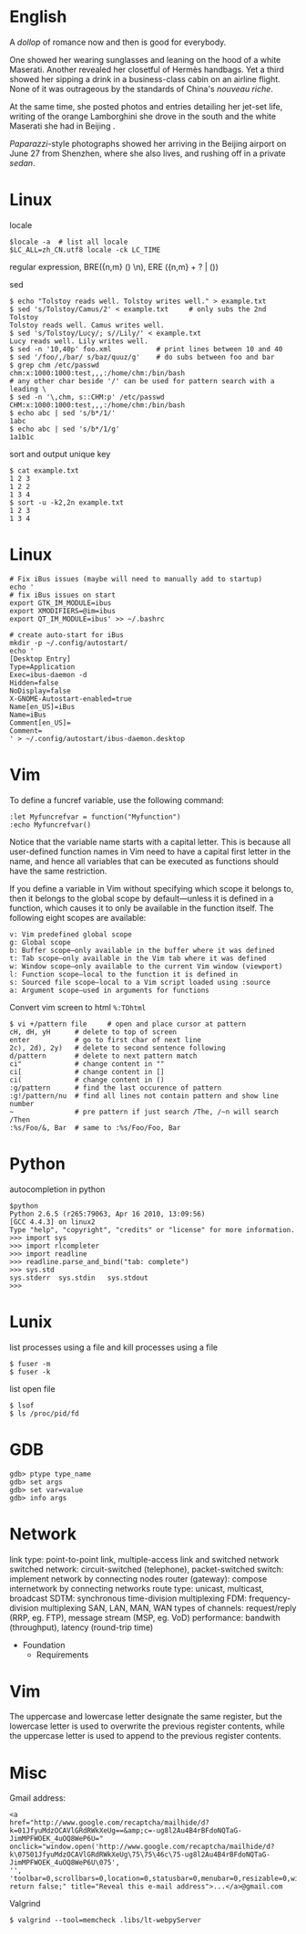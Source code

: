 English
====
A *dollop* of romance now and then is good for everybody.

One showed her wearing sunglasses and leaning on the hood of a white Maserati.
Another revealed her closetful of Hermès handbags. Yet a third showed her
sipping a drink in a business-class cabin on an airline flight. None of it was
outrageous by the standards of China's *nouveau riche*. 

At the same time, she posted photos and entries detailing her jet-set life,
   writing of the orange Lamborghini she drove in the south and the white
   Maserati she had in Beijing . 

*Paparazzi*-style photographs showed her arriving in the Beijing airport on June
27 from Shenzhen, where she also lives, and rushing off in a private *sedan*. 

Linux
====
locale 

    $locale -a  # list all locale
    $LC_ALL=zh_CN.utf8 locale -ck LC_TIME

regular expression, BRE(\{n,m\} \(\) \n), ERE ({n,m} + ? | ())

sed

    $ echo "Tolstoy reads well. Tolstoy writes well." > example.txt
    $ sed 's/Tolstoy/Camus/2' < example.txt     # only subs the 2nd Tolstoy
    Tolstoy reads well. Camus writes well.
    $ sed 's/Tolstoy/Lucy/; s//Lily/' < example.txt 
    Lucy reads well. Lily writes well.
    $ sed -n '10,40p' foo.xml           # print lines between 10 and 40
    $ sed '/foo/,/bar/ s/baz/quuz/g'    # do subs between foo and bar 
    $ grep chm /etc/passwd
    chm:x:1000:1000:test,,,:/home/chm:/bin/bash
    # any other char beside '/' can be used for pattern search with a leading \
    $ sed -n '\,chm, s::CHM:p' /etc/passwd      
    CHM:x:1000:1000:test,,,:/home/chm:/bin/bash
    $ echo abc | sed 's/b*/1/'
    1abc
    $ echo abc | sed 's/b*/1/g'
    1a1b1c


sort and output unique key

    $ cat example.txt
    1 2 3
    1 2 2
    1 3 4
    $ sort -u -k2,2n example.txt 
    1 2 3
    1 3 4

# Linux

    # Fix iBus issues (maybe will need to manually add to startup)
    echo '
    # fix iBus issues on start
    export GTK_IM_MODULE=ibus
    export XMODIFIERS=@im=ibus
    export QT_IM_MODULE=ibus' >> ~/.bashrc

    # create auto-start for iBus
    mkdir -p ~/.config/autostart/
    echo '
    [Desktop Entry]
    Type=Application
    Exec=ibus-daemon -d
    Hidden=false
    NoDisplay=false
    X-GNOME-Autostart-enabled=true
    Name[en_US]=iBus
    Name=iBus
    Comment[en_US]=
    Comment=
    ' > ~/.config/autostart/ibus-daemon.desktop
# Vim

To define a funcref variable, use the following command:

    :let Myfuncrefvar = function("Myfunction")
    :echo Myfuncrefvar()

Notice that the variable name starts with a capital letter. This is because all
user-defined function names in Vim need to have a capital first letter in the
name, and hence all variables that can be executed as functions should have the
same restriction.

If you define a variable in Vim without specifying which scope it belongs to,
then it belongs to the global scope by default—unless it is defined in a
function, which causes it to only be available in the function itself. The
following eight scopes are available:

    v: Vim predefined global scope
    g: Global scope
    b: Buffer scope—only available in the buffer where it was defined
    t: Tab scope—only available in the Vim tab where it was defined
    w: Window scope—only available to the current Vim window (viewport)
    l: Function scope—local to the function it is defined in
    s: Sourced file scope—local to a Vim script loaded using :source
    a: Argument scope—used in arguments for functions

Convert vim screen to html `%:TOhtml`

    $ vi +/pattern file     # open and place cursor at pattern
    cH, dH, yH      # delete to top of screen 
    enter           # go to first char of next line
    2c), 2d), 2y)   # delete to second sentence following
    d/pattern       # delete to next pattern match
    ci"             # change content in "" 
    ci[             # change content in []
    ci(             # change content in ()
    :g/pattern      # find the last occurence of pattern
    :g!/pattern/nu  # find all lines not contain pattern and show line number
    ~               # pre pattern if just search /The, /~n will search /Then
    :%s/Foo/&, Bar  # same to :%s/Foo/Foo, Bar

# Python
autocompletion in python

    $python
    Python 2.6.5 (r265:79063, Apr 16 2010, 13:09:56) 
    [GCC 4.4.3] on linux2
    Type "help", "copyright", "credits" or "license" for more information.
    >>> import sys
    >>> import rlcompleter
    >>> import readline
    >>> readline.parse_and_bind("tab: complete")
    >>> sys.std
    sys.stderr  sys.stdin   sys.stdout  
    >>> 
# Lunix
list processes using a file and kill processes using a file

    $ fuser -m
    $ fuser -k 

list open file

    $ lsof
    $ ls /proc/pid/fd

# GDB

    gdb> ptype type_name
    gdb> set args
    gdb> set var=value
    gdb> info args

Network
====
link type: point-to-point link, multiple-access link and switched network
switched network: circuit-switched (telephone), packet-switched
switch: implement network by connecting nodes
router (gateway): compose internetwork by connecting networks
route type: unicast, multicast, broadcast
SDTM: synchronous time-division multiplexing
FDM: frequency-division multiplexing
SAN, LAN, MAN, WAN
types of channels: request/reply (RRP, eg. FTP), message stream (MSP, eg. VoD)
performance: bandwith (throughput), latency (round-trip time)

- Foundation
    - Requirements
# Vim
The uppercase and lowercase letter designate the same register, but the
lowercase letter is used to overwrite the previous register contents, while the
uppercase letter is used to append to the previous register contents.
# Misc
Gmail address:

    <a
    href="http://www.google.com/recaptcha/mailhide/d?k=01JfyuMdzOCAVlGRdRWkXeUg==&amp;c=-ug8l2Au4B4rBFdoNQTaG-JimMPFWOEK_4uOQ8WeP6U="
    onclick="window.open('http://www.google.com/recaptcha/mailhide/d?k\07501JfyuMdzOCAVlGRdRWkXeUg\75\75\46c\75-ug8l2Au4B4rBFdoNQTaG-JimMPFWOEK_4uOQ8WeP6U\075',
    '', 'toolbar=0,scrollbars=0,location=0,statusbar=0,menubar=0,resizable=0,width=500,height=300');
    return false;" title="Reveal this e-mail address">...</a>@gmail.com

Valgrind

    $ valgrind --tool=memcheck .libs/lt-webpyServer
